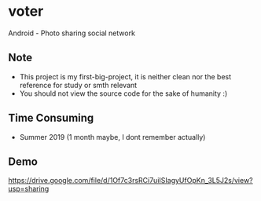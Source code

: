 # voter
Android - Photo sharing social network 

## Note
- This project is my first-big-project, it is neither clean nor the best reference for study or smth relevant
- You should not view the source code for the sake of humanity :)

## Time Consuming
- Summer 2019 (1 month maybe, I dont remember actually)

## Demo

https://drive.google.com/file/d/1Of7c3rsRCi7uiISIagyUfOpKn_3L5J2s/view?usp=sharing
